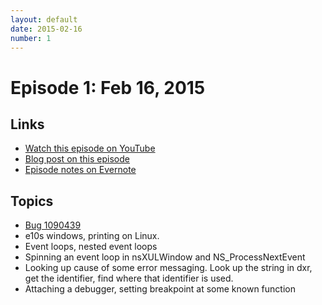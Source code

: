 ```yaml
---
layout: default
date: 2015-02-16
number: 1
---
```


# Episode 1: Feb 16, 2015

## Links
* [Watch this episode on YouTube](https://www.youtube.com/watch?v=nCOeefQpg58)
* [Blog post on this episode](https://mikeconley.ca/blog/2015/02/16/the-joy-of-coding-episode-1/)
* [Episode notes on Evernote](https://www.evernote.com/l/AbIzumEhFI9LBpM8iNGUuXLqVAFeiEkn1gg)

## Topics

* [Bug 1090439](https://bugzilla.mozilla.org/show_bug.cgi?id=1090439)
* e10s windows, printing on Linux.
* Event loops, nested event loops
* Spinning an event loop in nsXULWindow and NS_ProcessNextEvent
* Looking up cause of some error messaging. Look up the string in dxr, get the identifier, find where that identifier is used.
* Attaching a debugger, setting breakpoint at some known function
